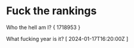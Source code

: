 # Fuck the rankings

Who the hell am I?
{ 1718953 }

What fucking year is it?
[ 2024-01-17T16:20:00Z ]
